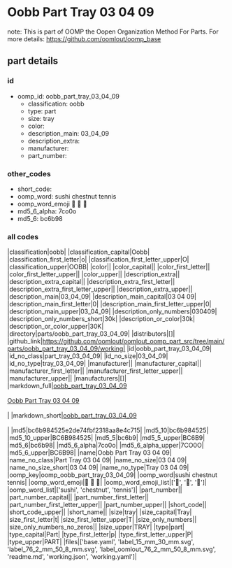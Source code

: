 # Oobb Part Tray 03 04 09  

note: This is part of OOMP the Oopen Organization Method For Parts. For more details: https://github.com/oomlout/oomp_base

##  part details





### id
* oomp_id: oobb_part_tray_03_04_09
  * classification: oobb
  * type: part
  * size: tray
  * color: 
  * description_main: 03_04_09
  * description_extra: 
  * manufacturer: 
  * part_number: 

### other_codes
* short_code: 
* oomp_word: sushi chestnut tennis
* oomp_word_emoji :sushi: :chestnut: :tennis:
* md5_6_alpha: 7co0o
* md5_6: bc6b98

### all codes 
|classification|oobb|
|classification_capital|Oobb|
|classification_first_letter|o|
|classification_first_letter_upper|O|
|classification_upper|OOBB|
|color||
|color_capital||
|color_first_letter||
|color_first_letter_upper||
|color_upper||
|description_extra||
|description_extra_capital||
|description_extra_first_letter||
|description_extra_first_letter_upper||
|description_extra_upper||
|description_main|03_04_09|
|description_main_capital|03 04 09|
|description_main_first_letter|0|
|description_main_first_letter_upper|0|
|description_main_upper|03_04_09|
|description_only_numbers|030409|
|description_only_numbers_short|30k|
|description_or_color|30k|
|description_or_color_upper|30K|
|directory|parts/oobb_part_tray_03_04_09|
|distributors|[]|
|github_link|https://github.com/oomlout/oomlout_oomp_part_src/tree/main/parts/oobb_part_tray_03_04_09/working|
|id|oobb_part_tray_03_04_09|
|id_no_class|part_tray_03_04_09|
|id_no_size|03_04_09|
|id_no_type|tray_03_04_09|
|manufacturer||
|manufacturer_capital||
|manufacturer_first_letter||
|manufacturer_first_letter_upper||
|manufacturer_upper||
|manufacturers|[]|
|markdown_full|[oobb_part_tray_03_04_09](https://github.com/oomlout/oomlout_oomp_part_src/tree/main/parts/oobb_part_tray_03_04_09/working)<br>[](https://github.com/oomlout/oomlout_oomp_part_src/tree/main/parts/oobb_part_tray_03_04_09/working)<br>[Oobb Part Tray 03 04 09](https://github.com/oomlout/oomlout_oomp_part_src/tree/main/parts/oobb_part_tray_03_04_09/working)<br><br>|
|markdown_short|[oobb_part_tray_03_04_09](https://github.com/oomlout/oomlout_oomp_part_src/tree/main/parts/oobb_part_tray_03_04_09/working)<br><br>|
|md5|bc6b984525e2de74fbf2318aa8e4c715|
|md5_10|bc6b984525|
|md5_10_upper|BC6B984525|
|md5_5|bc6b9|
|md5_5_upper|BC6B9|
|md5_6|bc6b98|
|md5_6_alpha|7co0o|
|md5_6_alpha_upper|7CO0O|
|md5_6_upper|BC6B98|
|name|Oobb Part Tray 03 04 09|
|name_no_class|Part Tray 03 04 09|
|name_no_size|03 04 09|
|name_no_size_short|03 04 09|
|name_no_type|Tray 03 04 09|
|oomp_key|oomp_oobb_part_tray_03_04_09|
|oomp_word|sushi chestnut tennis|
|oomp_word_emoji|:sushi: :chestnut: :tennis:|
|oomp_word_emoji_list|[':sushi:', ':chestnut:', ':tennis:']|
|oomp_word_list|['sushi', 'chestnut', 'tennis']|
|part_number||
|part_number_capital||
|part_number_first_letter||
|part_number_first_letter_upper||
|part_number_upper||
|short_code||
|short_code_upper||
|short_name||
|size|tray|
|size_capital|Tray|
|size_first_letter|t|
|size_first_letter_upper|T|
|size_only_numbers||
|size_only_numbers_no_zeros||
|size_upper|TRAY|
|type|part|
|type_capital|Part|
|type_first_letter|p|
|type_first_letter_upper|P|
|type_upper|PART|
|files|['base.yaml', 'label_15_mm_30_mm.svg', 'label_76_2_mm_50_8_mm.svg', 'label_oomlout_76_2_mm_50_8_mm.svg', 'readme.md', 'working.json', 'working.yaml']|
